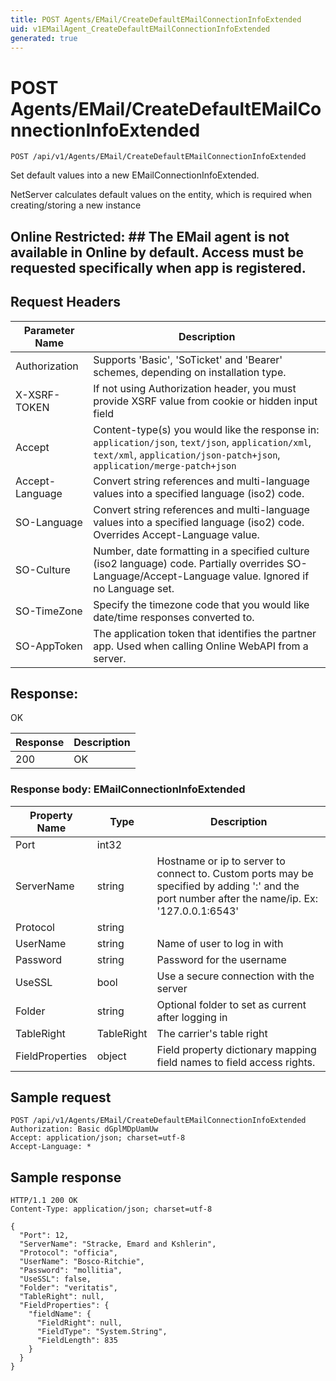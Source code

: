 ```yaml
---
title: POST Agents/EMail/CreateDefaultEMailConnectionInfoExtended
uid: v1EMailAgent_CreateDefaultEMailConnectionInfoExtended
generated: true
---
```


# POST Agents/EMail/CreateDefaultEMailConnectionInfoExtended

```http
POST /api/v1/Agents/EMail/CreateDefaultEMailConnectionInfoExtended
```

Set default values into a new EMailConnectionInfoExtended.


NetServer calculates default values on the entity, which is required when creating/storing a new instance


## Online Restricted: ## The EMail agent is not available in Online by default. Access must be requested specifically when app is registered.







## Request Headers

| Parameter Name | Description |
|----------------|-------------|
| Authorization  | Supports 'Basic', 'SoTicket' and 'Bearer' schemes, depending on installation type. |
| X-XSRF-TOKEN   | If not using Authorization header, you must provide XSRF value from cookie or hidden input field |
| Accept         | Content-type(s) you would like the response in: `application/json`, `text/json`, `application/xml`, `text/xml`, `application/json-patch+json`, `application/merge-patch+json` |
| Accept-Language | Convert string references and multi-language values into a specified language (iso2) code. |
| SO-Language | Convert string references and multi-language values into a specified language (iso2) code. Overrides Accept-Language value. |
| SO-Culture | Number, date formatting in a specified culture (iso2 language) code. Partially overrides SO-Language/Accept-Language value. Ignored if no Language set. |
| SO-TimeZone | Specify the timezone code that you would like date/time responses converted to. |
| SO-AppToken | The application token that identifies the partner app. Used when calling Online WebAPI from a server. |


## Response:

OK

| Response | Description |
|----------------|-------------|
| 200 | OK |

### Response body: EMailConnectionInfoExtended

| Property Name | Type |  Description |
|----------------|------|--------------|
| Port | int32 |  |
| ServerName | string | Hostname or ip to server to connect to. Custom ports may be specified by adding ':' and the port number after the name/ip. Ex: '127.0.0.1:6543' |
| Protocol | string |  |
| UserName | string | Name of user to log in with |
| Password | string | Password for the username |
| UseSSL | bool | Use a secure connection with the server |
| Folder | string | Optional folder to set as current after logging in |
| TableRight | TableRight | The carrier's table right |
| FieldProperties | object | Field property dictionary mapping field names to field access rights. |

## Sample request

```http!
POST /api/v1/Agents/EMail/CreateDefaultEMailConnectionInfoExtended
Authorization: Basic dGplMDpUamUw
Accept: application/json; charset=utf-8
Accept-Language: *
```

## Sample response

```http_
HTTP/1.1 200 OK
Content-Type: application/json; charset=utf-8

{
  "Port": 12,
  "ServerName": "Stracke, Emard and Kshlerin",
  "Protocol": "officia",
  "UserName": "Bosco-Ritchie",
  "Password": "mollitia",
  "UseSSL": false,
  "Folder": "veritatis",
  "TableRight": null,
  "FieldProperties": {
    "fieldName": {
      "FieldRight": null,
      "FieldType": "System.String",
      "FieldLength": 835
    }
  }
}
```
